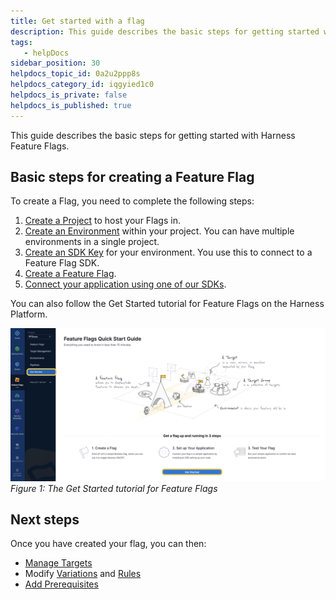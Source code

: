 ```yaml
---
title: Get started with a flag
description: This guide describes the basic steps for getting started with Harness Feature Flags. Visual summary. For an overview of Harness Feature Flags, watch the following video --  Watch Feature Flag overview v…
tags: 
   - helpDocs
sidebar_position: 30
helpdocs_topic_id: 0a2u2ppp8s
helpdocs_category_id: iqgyied1c0
helpdocs_is_private: false
helpdocs_is_published: true
---
```


This guide describes the basic steps for getting started with Harness Feature Flags.

## Basic steps for creating a Feature Flag

To create a Flag, you need to complete the following steps:

1. [Create a Project](/docs/feature-flags/ff-using-flags/ff-creating-flag/create-a-project) to host your Flags in.
2. [Create an Environment](/docs/feature-flags/ff-using-flags/ff-creating-flag/create-a-project#create-an-environment) within your project. You can have multiple environments in a single project.
3. [Create an SDK Key](/docs/feature-flags/ff-using-flags/ff-creating-flag/create-a-project#create-an-sdk-key) for your environment. You use this to connect to a Feature Flag SDK.
4. [Create a Feature Flag](/docs/feature-flags/ff-using-flags/ff-creating-flag/create-a-feature-flag).
5. [Connect your application using one of our SDKs](/docs/feature-flags/ff-sdks/sdk-overview/client-side-and-server-side-sdks).

You can also follow the Get Started tutorial for Feature Flags on the Harness Platform.

![A screenshot of the Harness Platform that highlights the Get Started button on the left navigation.](./static/2-getting-started-with-feature-flags-01.png)*Figure 1: The Get Started tutorial for Feature Flags*

## Next steps

Once you have created your flag, you can then:

* [Manage Targets](/docs/feature-flags/ff-using-flags/ff-target-management/targeting-users-with-flags)
* Modify [Variations](/docs/feature-flags/ff-using-flags/ff-creating-flag/manage-variations) and [Rules](/docs/feature-flags/ff-using-flags/ff-target-management/targeting-users-with-flags)
* [Add Prerequisites](/docs/feature-flags/add-prerequisites-to-feature-flag)

